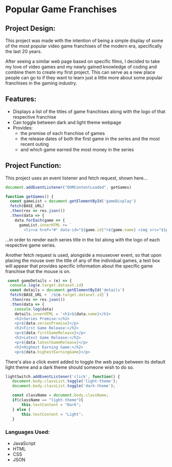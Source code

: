 # Popular Game Franchises

## Project Design:
This project was made with the intention of being a simple display of some of the most popular video game franchises of the modern era, specifically the last 20 years. 

After seeing a similar web page based on specific films, I decided to take my love of video games and my newly gained knowledge of coding and combine them to create my first project. This can serve as a new place people can go to if they want to learn just a little more about some popular franchises in the gaming industry.

## Features:
* Displays a list of the titles of game franchises along with the logo of that respective franchise
* Can toggle between dark and light theme webpage
* Provides:
    * the premise of each franchise of games 
    * the release dates of both the first game in the series and the most recent outing
    * and which game earned the most money in the series

## Project Function:
This project uses an event listener and fetch request, shown here...
```JavaScript 
document.addEventListener("DOMContentLoaded", getGames)

function getGames() {
  const gameList = document.getElementById('gameDisplay')
  fetch(BASE_URL)
  .then(res => res.json())
  .then(data => {
    data.forEach(game => {
      gameList.innerHTML += `
        <li><a href="#" data-id="${game.id}">${game.name} <img src="${game.image}"</a></li>
```
 ...in order to render each series title in the list along with the logo of each respective game series. 

 Another fetch request is used, alongside a mouseover event, so that upon placing the mouse over the title of any of the individual games, a text box will appear that provides specific information about the specific game franchise that the mouse is on.
```JavaScript
 const gameDetails = (e) => {
  console.log(e.target.dataset.id)
  const details = document.getElementById('details')
  fetch(BASE_URL + `/${e.target.dataset.id}`)
  .then(res => res.json())
  .then(data => {
    console.log(data)
    details.innerHTML = `<h1>${data.name}</h1>
    <h2>Series Premise:</h2>
    <p>${data.seriesPremise}</p>
    <h2>First Game Release:</h2>
    <p>${data.firstGameRelease}</p>
    <h2>Latest Game Release:</h2>
    <p>${data.latestGameRelease}</p>
    <h2>Highest Earning Game:</h2>
    <p>${data.highestEarningGame}</p>
```
 
 There's also a click event added to toggle the web page between its default light theme and a dark theme should someone wish to do so.
 ```JavaScript
 lightSwitch.addEventListener('click', function() {
    document.body.classList.toggle('light-theme');
    document.body.classList.toggle('dark-theme');

    const className = document.body.className;
    if(className == "light-theme"){
        this.textContent = "Dark";
    } else {
        this.textContent = "Light";
    }
```

### Languages Used:
* JavaScript
* HTML
* CSS
* JSON